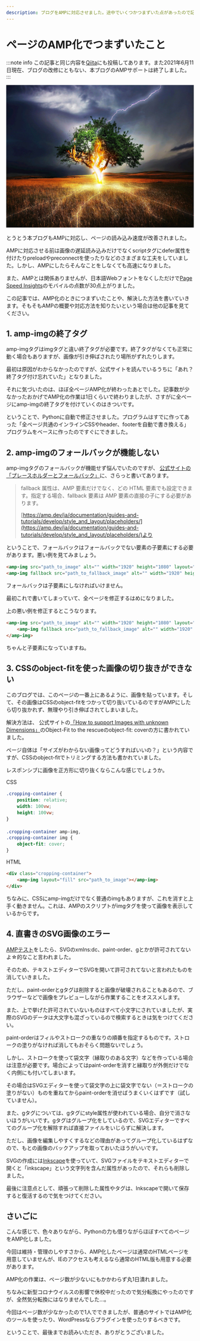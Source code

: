 ```yaml
---
description: ブログをAMPに対応させました。途中でいくつかつまずいた点があったので記事にします。
---
```


# ページのAMP化でつまずいたこと

:::note info
この記事と同じ内容を[Qiita](https://qiita.com/Robot-Inventor/items/9dfd2f4d0a674e43150f)にも投稿してあります。また2021年6月11日現在、ブログの改修にともない、本ブログのAMPサポートは終了しました。
:::

![木に雷が落ちている画像](flash-845848_1920.jpg)

とうとう本ブログもAMPに対応し、ページの読み込み速度が改善されました。

AMPに対応させる前は画像の遅延読み込みだけでなくscriptタグにdefer属性を付けたりpreloadやpreconnectを使ったりなどのさまざまな工夫をしていました。しかし、AMPにしたらそんなことをしなくても高速になりました。

また、AMPとは関係ありませんが、日本語Webフォントをなくしただけで[Page Speed Insights](https://developers.google.com/speed/pagespeed/insights/?hl=JA)のモバイルの点数が30点上がりました。

この記事では、AMP化のときにつまずいたことや、解決した方法を書いていきます。そもそもAMPの概要や対応方法を知りたいという場合は他の記事を見てください。

## 1. amp-imgの終了タグ

amp-imgタグはimgタグと違い終了タグが必要です。終了タグがなくても正常に動く場合もありますが、画像が引き伸ばされたり場所がずれたりします。

最初は原因がわからなかったのですが、公式サイトを読んでいるうちに「あれ？終了タグ付け忘れていた」となりました。

それに気づいたのは、ほぼ全ページAMP化が終わったあとでした。記事数が少なかったおかげでAMP化の作業は1日くらいで終わりましたが、さすがに全ページにamp-imgの終了タグを付けていくのはきついです。

ということで、Pythonに自動で修正させました。プログラムはすでに作ってあった「全ページ共通のインラインCSSやheader、footerを自動で書き換える」プログラムをベースに作ったのですぐにできました。

## 2. amp-imgのフォールバックが機能しない

amp-imgタグのフォールバックが機能せず悩んでいたのですが、 [公式サイトの「プレースホルダーとフォールバック」](https://amp.dev/ja/documentation/guides-and-tutorials/develop/style_and_layout/placeholders/#%E3%83%95%E3%82%A9%E3%83%BC%E3%83%AB%E3%83%90%E3%83%83%E3%82%AF)に、さらっと書いてあります。

> fallback 属性は、AMP 要素だけでなく、どの HTML 要素でも設定できます。指定する場合、fallback 要素は AMP 要素の直接の子にする必要があります。
>
> [https://amp.dev/ja/documentation/guides-and-tutorials/develop/style_and_layout/placeholders/](https://amp.dev/ja/documentation/guides-and-tutorials/develop/style_and_layout/placeholders/)より

ということで、フォールバックはフォールバックでない要素の子要素にする必要があります。悪い例を見てみましょう。

```html
<amp-img src="path_to_image" alt="" width="1920" height="1080" layout="responsive"></amp-img>
<amp-img fallback src="path_to_fallback_image" alt="" width="1920" height="1080" layout="responsive"></amp-img>
```

フォールバックは子要素にしなければいけません。

最初これで書いてしまっていて、全ページを修正するはめになりました。

上の悪い例を修正するとこうなります。

```html
<amp-img src="path_to_image" alt="" width="1920" height="1080" layout="responsive">
    <amp-img fallback src="path_to_fallback_image" alt="" width="1920" height="1080" layout="responsive"></amp-img>
</amp-img>
```

ちゃんと子要素になっていますね。

## 3. CSSのobject-fitを使った画像の切り抜きができない

このブログでは、このページの一番上にあるように、画像を貼っています。そして、その画像はCSSのobject-fitをつかって切り抜いているのですがAMPにしたら切り抜かれず、無理やり引き伸ばされてしまいました。

解決方法は、 公式サイトの[「How to support Images with unknown Dimensions」](https://amp.dev/documentation/examples/style-layout/how_to_support_images_with_unknown_dimensions/#object-fit-to-the-rescue)のObject-Fit to the rescueのobject-fit: coverの方に書かれていました。

ページ自体は「サイズがわからない画像ってどうすればいいの？」という内容ですが、CSSのobject-fitでトリミングする方法も書かれていました。

レスポンシブに画像を正方形に切り抜くならこんな感じでしょうか。

CSS

```css
.cropping-container {
    position: relative;
    width: 100vw;
    height: 100vw;
}

.cropping-container amp-img,
.cropping-container img {
    object-fit: cover;
}
```

HTML

```html
<div class="cropping-container">
    <amp-img layout="fill" src="path_to_image"></amp-img>
</div>
```

ちなみに、CSSにamp-imgだけでなく普通のimgもありますが、これを消すと上手く動きません。これは、AMPのスクリプトがimgタグを使って画像を表示しているからです。

## 4. 直書きのSVG画像のエラー

[AMPテスト](https://search.google.com/test/amp?hl=JA)をしたら、SVGのxmlns:dc、paint-order、gとかが許可されてないよ☆的なこと言われました。

そのため、テキストエディターでSVGを開いて許可されてないと言われたものを消していきました。

ただし、paint-orderとgタグは削除すると画像が破壊されることもあるので、ブラウザーなどで画像をプレビューしながら作業することをオススメします。

また、上で挙げた許可されていないものはすべて小文字にされていましたが、実際のSVGのデータは大文字も混ざっているので検索するときは気をつけてください。

paint-orderはフィルやストロークの重なりの順番を指定するものです。ストロークの塗りがなければ消してもおそらく問題ないでしょう。

しかし、ストロークを使って袋文字（縁取りのある文字）などを作っている場合は注意が必要です。場合によってはpaint-orderを消すと縁取りが外側だけでなく内側にも付いてしまいます。

その場合はSVGエディターを使って袋文字の上に袋文字でない（＝ストロークの塗りがない）ものを重ねてからpaint-orderを消せばうまくいくはずです（試していません）。

また、gタグについては、gタグにstyle属性が使われている場合、自分で消さないほうがいいです。gタグはグループ化をしているので、SVGエディターですべてのグループ化を解除すれば直接ファイルをいじらずに解決します。

ただし、画像を編集しやすくするなどの理由があってグループ化しているはずなので、もとの画像のバックアップを取っておいたほうがいいです。

SVGの作成には[Inkscape](https://inkscape.org/)を使っていて、SVGファイルをテキストエディターで開くと「inkscape」という文字列を含んだ属性があったので、それらも削除しました。

最後に注意点として、頑張って削除した属性やタグは、Inkscapeで開いて保存すると復活するので気をつけてください。

## さいごに

こんな感じで、色々ありながら、Pythonの力も借りながらほぼすべてのページをAMP化しました。

今回は維持・管理のしやすさから、AMP化したページは通常のHTMLページを用意していませんが、IEのアクセスも考えるなら通常のHTML版も用意する必要があります。

AMP化の作業は、ページ数が少ないにもかかわらず丸1日潰れました。

ちなみに新型コロナウイルスの影響で休校中だったので気分転換にやったのですが、全然気分転換にはなりませんでした...。

今回はページ数が少なかったので1人でできましたが、普通のサイトではAMP化のツールを使ったり、WordPressならプラグインを使ったりするべきです。

ということで、最後までお読みいただき、ありがとうございました。
